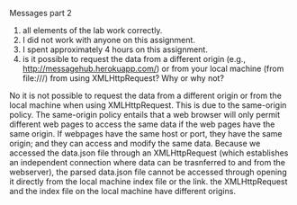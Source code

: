 Messages part 2 
1. all elements of the lab work correctly. 
2. I did not work with anyone on this assignment.
3. I spent approximately 4 hours on this assignment. 
4. is it possible to request the data from a different origin (e.g., http://messagehub.herokuapp.com/) or from your local machine (from file:///) from using XMLHttpRequest? Why or why not? 

No it is not possible to request the data from a different origin or from the local machine when using XMLHttpRequest. This is due to the same-origin policy. The same-origin policy entails that a web browser will only permit different web pages to access the same data if the web pages have the same origin. If webpages have the same host or port, they have the same origin; and they can access and modify the same data. Because we accessed the data.json file through an XMLHttpRequest (which establishes an independent connection where data can be trasnferred to and from the webserver), the parsed data.json file cannot be accessed through opening it directly from the local machine index file or the link. the XMLHttpRequest and the index file on the local machine have different origins. 